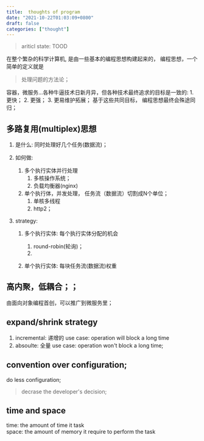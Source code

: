 ```yaml
---
title:  thoughts of program
date: "2021-10-22T01:03:09+0800"
draft: false
categories: ["thought"]
---
```



> ariticl state: TOOD

在整个繁杂的科学计算机, 是由一些基本的编程思想构建起来的， 编程思想，一个简单的定义就是
> 处理问题的方法论；

容器，微服务...各种牛逼技术日新月异，但各种技术最终追求的目标是一致的: 
    1. 更快；
    2. 更强；
    3. 更易维护拓展； 
基于这些共同目标， 编程思想最终会殊途同归；

## 多路复用(multiplex)思想

1. 是什么: 同时处理好几个任务(数据流)；
2. 如何做: 
   1. 多个执行实体并行处理
        1. 多核操作系统；
        2. 负载均衡器(nginx)
   2. 单个执行体，并发处理， 任务流（数据流）切割成N个单位；
        1. 单核多线程
        2. http2；

3. strategy:
    1. 多个执行实体: 每个执行实体分配的机会
         1.  round-robin(轮询)；
         2.  

    2. 单个执行实体: 每块任务流(数据流)权重 
## 高内聚，低耦合；；
由面向对象编程首创，可以推广到微服务里；


## expand/shrink  strategy
1. incremental: 递增的
   use case:  operation will block a long time
2. absoulte: 全量
   use case: operation  won't block a long time;






## convention over configuration;

do less configuration;
> decrase the developer's decision;






##  time and space 

time:  the amount of time it task  
space: the amount of memory it require to perform the task 

